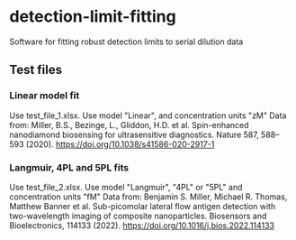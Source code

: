 # detection-limit-fitting
Software for fitting robust detection limits to serial dilution data
## Test files
### Linear model fit

Use test_file_1.xlsx. Use model "Linear", and concentration units "zM"
Data from: Miller, B.S., Bezinge, L., Gliddon, H.D. et al. Spin-enhanced nanodiamond biosensing for ultrasensitive diagnostics. Nature 587, 588–593 (2020). https://doi.org/10.1038/s41586-020-2917-1
### Langmuir, 4PL and 5PL fits

Use test_file_2.xlsx. Use model "Langmuir", "4PL" or "5PL" and concentration units "fM"
Data from: Benjamin S. Miller, Michael R. Thomas, Matthew Banner et al. Sub-picomolar lateral flow antigen detection with two-wavelength imaging of composite nanoparticles. Biosensors and Bioelectronics, 114133 (2022). https://doi.org/10.1016/j.bios.2022.114133
